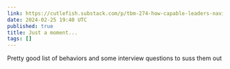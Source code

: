 ```yaml
---
link: https://cutlefish.substack.com/p/tbm-274-how-capable-leaders-navigate
date: 2024-02-25 19:40 UTC
published: true
title: Just a moment...
tags: []
---
```


Pretty good list of behaviors and some interview questions to suss them out
